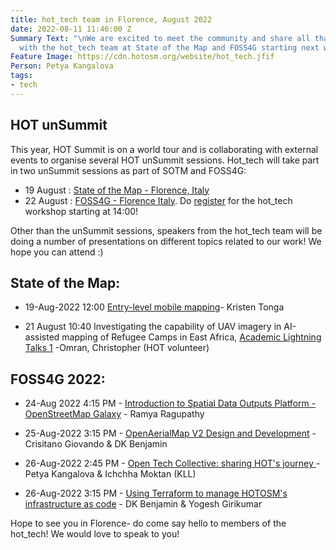 ```yaml
---
title: hot_tech team in Florence, August 2022
date: 2022-08-11 11:46:00 Z
Summary Text: "\nWe are excited to meet the community and share all that’s happening
  with the hot_tech team at State of the Map and FOSS4G starting next week! "
Feature Image: https://cdn.hotosm.org/website/hot_tech.jfif
Person: Petya Kangalova
tags:
- tech
---
```


## HOT unSummit
This year, HOT Summit is on a world tour and is collaborating with external events to organise several HOT unSummit sessions. Hot_tech will take part in two unSummit sessions as part of SOTM and FOSS4G:
* 19 August : [State of the Map - Florence, Italy](https://2022.stateofthemap.org/sessions/LNYHQF/)
* 22 August : [FOSS4G - Florence Italy](https://2022.foss4g.org/hotosm_unsummit.php). Do [register](https://mobilizon.it/events/52312d34-8f4a-419e-9a6f-b691672d5896) for the hot_tech workshop starting at 14:00!

Other than the unSummit sessions, speakers from the hot_tech team will be doing a number of presentations on different topics related to our work! We hope you can attend :)

## State of the Map:
* 19-Aug-2022 12:00 [Entry-level mobile mapping](https://2022.stateofthemap.org/sessions/UWHAME/)- Kristen Tonga

* 21 August 10:40 Investigating the capability of UAV imagery in AI-assisted mapping of Refugee Camps in East Africa, [Academic Lightning Talks 1](https://2022.stateofthemap.org/sessions/academic_lightning_talks_1/) -Omran, Christopher (HOT volunteer)

## FOSS4G 2022:
* 24-Aug 2022  4:15 PM - [Introduction to Spatial Data Outputs Platform - OpenStreetMap Galaxy](https://talks.osgeo.org/foss4g-2022/talk/BNA8YX/) - Ramya Ragupathy

* 25-Aug-2022 3:15 PM - [OpenAerialMap V2 Design and Development](https://talks.osgeo.org/foss4g-2022/talk/PFADT9/) - Crisitano Giovando & DK Benjamin

* 26-Aug-2022 2:45 PM - [Open Tech Collective: sharing HOT's journey ](https://talks.osgeo.org/foss4g-2022/talk/HS3RL9/)- Petya Kangalova & Ichchha Moktan (KLL)

* 26-Aug-2022 3:15 PM - [Using Terraform to manage HOTOSM's infrastructure as code](https://talks.osgeo.org/foss4g-2022/talk/NMQQT9/) - DK Benjamin & Yogesh Girikumar

Hope to see you in Florence- do come say hello to members of the hot_tech! We would love to speak to you!
